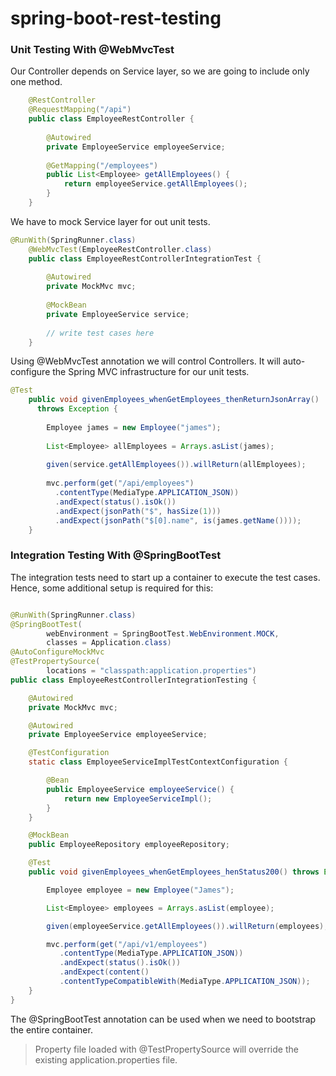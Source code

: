 # spring-boot-rest-testing

### Unit Testing With @WebMvcTest

Our Controller depends on Service layer, so we are going to include only one method.

``` java
	@RestController
	@RequestMapping("/api")
	public class EmployeeRestController {
	 
	    @Autowired
	    private EmployeeService employeeService;
	 
	    @GetMapping("/employees")
	    public List<Employee> getAllEmployees() {
	        return employeeService.getAllEmployees();
	    }
	}

```

We have to mock Service layer for out unit tests.

``` java
@RunWith(SpringRunner.class)
	@WebMvcTest(EmployeeRestController.class)
	public class EmployeeRestControllerIntegrationTest {
	 
	    @Autowired
	    private MockMvc mvc;
	 
	    @MockBean
	    private EmployeeService service;
	 
	    // write test cases here
	}

```

Using @WebMvcTest annotation we will control Controllers. It will auto-configure the Spring MVC infrastructure for our unit tests.

``` java
@Test
	public void givenEmployees_whenGetEmployees_thenReturnJsonArray()
	  throws Exception {
	    
	    Employee james = new Employee("james");
	 
	    List<Employee> allEmployees = Arrays.asList(james);
	 
	    given(service.getAllEmployees()).willReturn(allEmployees);
	 
	    mvc.perform(get("/api/employees")
	      .contentType(MediaType.APPLICATION_JSON))
	      .andExpect(status().isOk())
	      .andExpect(jsonPath("$", hasSize(1)))
	      .andExpect(jsonPath("$[0].name", is(james.getName())));
	}

```

###  Integration Testing With @SpringBootTest

The integration tests need to start up a container to execute the test cases. Hence, some additional setup is required for this:

``` java

@RunWith(SpringRunner.class)
@SpringBootTest(
        webEnvironment = SpringBootTest.WebEnvironment.MOCK,
        classes = Application.class)
@AutoConfigureMockMvc
@TestPropertySource(
        locations = "classpath:application.properties")
public class EmployeeRestControllerIntegrationTesting {

    @Autowired
    private MockMvc mvc;

    @Autowired
    private EmployeeService employeeService;

    @TestConfiguration
    static class EmployeeServiceImplTestContextConfiguration {

        @Bean
        public EmployeeService employeeService() {
            return new EmployeeServiceImpl();
        }
    }

    @MockBean
    public EmployeeRepository employeeRepository;

    @Test
    public void givenEmployees_whenGetEmployees_henStatus200() throws Exception {

        Employee employee = new Employee("James");

        List<Employee> employees = Arrays.asList(employee);

        given(employeeService.getAllEmployees()).willReturn(employees);

        mvc.perform(get("/api/v1/employees")
           .contentType(MediaType.APPLICATION_JSON))
           .andExpect(status().isOk())
           .andExpect(content()
           .contentTypeCompatibleWith(MediaType.APPLICATION_JSON));
    }
}

```

The @SpringBootTest annotation can be used when we need to bootstrap the entire container. 

> Property file loaded with @TestPropertySource will override the existing application.properties file.
